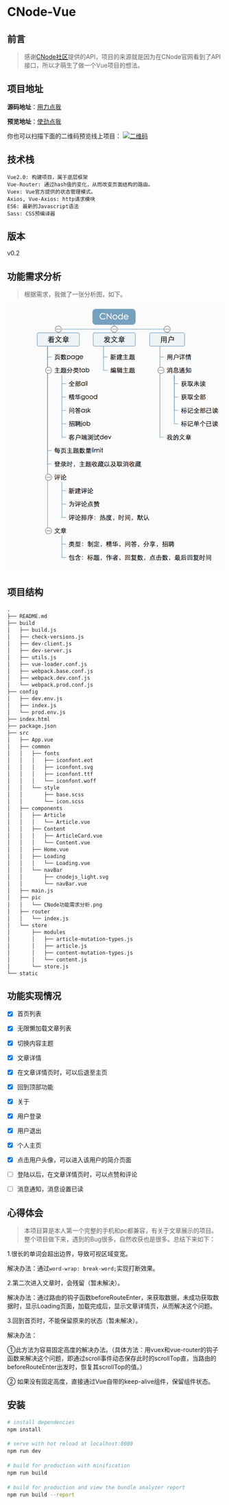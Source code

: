 # CNode-Vue

## 前言
> 感谢[CNode社区](https://cnodejs.org/)提供的API，项目的来源就是因为在CNode官网看到了API接口，所以才萌生了做一个Vue项目的想法。

## 项目地址

**源码地址**：[用力点我](https://github.com/SuperJerryshen/Vue-CNode)

**预览地址**：[使劲点我](http://106.14.179.237:8082)

你也可以扫描下面的二维码预览线上项目：
[![二维码](https://github.com/SuperJerryshen/Vue-CNode/blob/master/src/pic/QR-Code.png?raw=true)](http://106.14.179.237:8082)

## 技术栈
```
Vue2.0: 构建项目，属于底层框架
Vue-Router: 通过hash值的变化，从而改变页面结构的路由。
Vuex: Vue官方提供的状态管理模式。
Axios, Vue-Axios: http请求模块
ES6: 最新的Javascript语法
Sass: CSS预编译器
```

## 版本

v0.2

## 功能需求分析
> 根据需求，我做了一张分析图，如下。

![CNode需求分析图](/src/pic/CNode功能需求分析.png)

## 项目结构
```$xslt
.
├── README.md
├── build
│   ├── build.js
│   ├── check-versions.js
│   ├── dev-client.js
│   ├── dev-server.js
│   ├── utils.js
│   ├── vue-loader.conf.js
│   ├── webpack.base.conf.js
│   ├── webpack.dev.conf.js
│   └── webpack.prod.conf.js
├── config
│   ├── dev.env.js
│   ├── index.js
│   └── prod.env.js
├── index.html
├── package.json
├── src
│   ├── App.vue
│   ├── common
│   │   ├── fonts
│   │   │   ├── iconfont.eot
│   │   │   ├── iconfont.svg
│   │   │   ├── iconfont.ttf
│   │   │   └── iconfont.woff
│   │   └── style
│   │       ├── base.scss
│   │       └── icon.scss
│   ├── components
│   │   ├── Article
│   │   │   └── Article.vue
│   │   ├── Content
│   │   │   ├── ArticleCard.vue
│   │   │   └── Content.vue
│   │   ├── Home.vue
│   │   ├── Loading
│   │   │   └── Loading.vue
│   │   └── navBar
│   │       ├── cnodejs_light.svg
│   │       └── navBar.vue
│   ├── main.js
│   ├── pic
│   │   └── CNode功能需求分析.png
│   ├── router
│   │   └── index.js
│   └── store
│       ├── modules
│       │   ├── article-mutation-types.js
│       │   ├── article.js
│       │   ├── content-mutation-types.js
│       │   └── content.js
│       └── store.js
└── static

```

## 功能实现情况
 - [x] 首页列表
 - [x] 无限懒加载文章列表
 - [x] 切换内容主题
 - [x] 文章详情
 - [x] 在文章详情页时，可以后退至主页
 - [x] 回到顶部功能
 - [x] 关于
 - [x] 用户登录
 - [x] 用户退出
 - [x] 个人主页
 - [x] 点击用户头像，可以进入该用户的简介页面
 - [ ] 登陆以后，在文章详情页时，可以点赞和评论
 - [ ] 消息通知，消息设置已读


## 心得体会

 > 本项目算是本人第一个完整的手机和pc都兼容，有关于文章展示的项目。整个项目做下来，遇到的Bug很多，自然收获也是很多。总结下来如下：

 1.很长的单词会超出边界，导致可视区域变宽。

   解决办法：通过`word-wrap: break-word;`实现打断效果。

 2.第二次进入文章时，会残留（暂未解决）。

   解决办法：通过路由的钩子函数beforeRouteEnter，来获取数据，未成功获取数据时，显示Loading页面，加载完成后，显示文章详情页，从而解决这个问题。

 3.回到首页时，不能保留原来的状态（暂未解决）。

   解决办法：

   ①此方法为容易固定高度的解决办法。（具体方法：用vuex和vue-router的钩子函数来解决这个问题，即通过scroll事件动态保存此时的scrollTop直，当路由的beforeRouteEnter出发时，恢复其scrollTop的值。）

   ② 如果没有固定高度，直接通过Vue自带的keep-alive组件，保留组件状态。

## 安装

``` bash
# install dependencies
npm install

# serve with hot reload at localhost:8080
npm run dev

# build for production with minification
npm run build

# build for production and view the bundle analyzer report
npm run build --report
```
